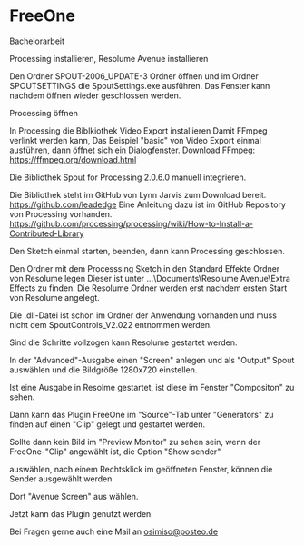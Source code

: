 # FreeOne
Bachelorarbeit

Processing installieren,
Resolume Avenue installieren

Den Ordner SPOUT-2006_UPDATE-3 Ordner öffnen und im Ordner SPOUTSETTINGS die SpoutSettings.exe ausführen.
Das Fenster kann nachdem öffnen wieder geschlossen werden.

Processing öffnen

In Processing die Biblkiothek Video Export installieren
Damit FFmpeg verlinkt werden kann, Das Beispiel "basic" von Video Export einmal ausführen,
dann öffnet sich ein Dialogfenster.
Download FFmpeg: https://ffmpeg.org/download.html

Die Bibliothek Spout for Processing 2.0.6.0 manuell integrieren.

Die Bibliothek steht im GitHub von Lynn Jarvis zum Download bereit.
https://github.com/leadedge
Eine Anleitung dazu ist im GitHub Repository von Processing vorhanden.
https://github.com/processing/processing/wiki/How-to-Install-a-Contributed-Library

Den Sketch einmal starten, beenden, dann kann Processing geschlossen.

Den Ordner mit dem Processsing Sketch in den Standard Effekte Ordner von Resolume legen
Dieser ist unter ...\Documents\Resolume Avenue\Extra Effects zu finden.
Die Resolume Ordner werden erst nachdem ersten Start von Resolume angelegt.

Die .dll-Datei ist schon im Ordner der Anwendung vorhanden und muss nicht dem SpoutControls_V2.022 entnommen werden.

Sind die Schritte vollzogen kann Resolume gestartet werden.

In der "Advanced"-Ausgabe einen "Screen" anlegen und als "Output" Spout auswählen und die Bildgröße 1280x720 einstellen.

Ist eine Ausgabe in Resolme gestartet, ist diese im Fenster "Compositon" zu sehen.

Dann kann das Plugin FreeOne im "Source"-Tab unter "Generators" zu finden auf einen "Clip" gelegt und gestartet werden.

Sollte dann kein Bild im "Preview Monitor" zu sehen sein, wenn der FreeOne-"Clip" angewählt ist, die Option "Show sender"

auswählen, nach einem Rechtsklick im geöffneten Fenster, können die Sender ausgewählt werden.

Dort "Avenue Screen" aus wählen.

Jetzt kann das Plugin genutzt werden.

Bei Fragen gerne auch eine Mail an osimiso@posteo.de

